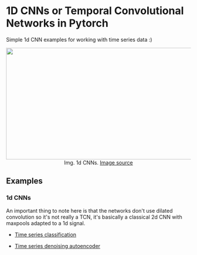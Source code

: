 # 1D CNNs or Temporal Convolutional Networks in Pytorch
Simple 1d CNN examples for working with time series data :)

<p align="center">
  <img width="525" height="304" src="https://user-images.githubusercontent.com/69254199/124996090-a8d91c00-e048-11eb-97c7-2249552af7b8.png">
  <br>
  Img. 1d CNNs. 
  <a href="https://medium.com/unit8-machine-learning-publication/temporal-convolutional-networks-and-forecasting-5ce1b6e97ce4"> Image source</a>
</p>


## Examples

### 1d CNNs
An important thing to note here is that the networks don't use dilated convolution so it's not really a TCN, it's basically a classical 2d CNN with maxpools adapted to a 1d signal.

* [Time series classification](https://github.com/viktor-ktorvi/1d-convolutional-neural-networks/tree/master/Time%20series%20classification)

* [Time series denoising autoencoder](https://github.com/viktor-ktorvi/1d-convolutional-neural-networks/tree/master/Time%20series%20denoising%20autoencoder)
